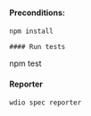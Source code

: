 #### Preconditions: 
``` 
npm install

#### Run tests
```
npm test

#### Reporter
```
wdio spec reporter